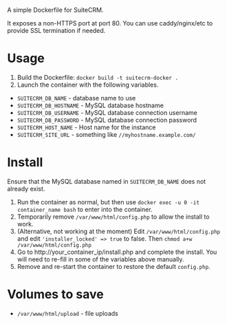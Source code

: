 A simple Dockerfile for SuiteCRM.

It exposes a non-HTTPS port at port 80. You can use caddy/nginx/etc to provide SSL termination if needed.

# Usage

1. Build the Dockerfile: `docker build -t suitecrm-docker .`
2. Launch the container with the following variables.

* `SUITECRM_DB_NAME` - database name to use
* `SUITECRM_DB_HOSTNAME` - MySQL database hostname
* `SUITECRM_DB_USERNAME` - MySQL database connection username
* `SUITECRM_DB_PASSWORD` - MySQL database connection password
* `SUITECRM_HOST_NAME` - Host name for the instance
* `SUITECRM_SITE_URL` - something like `//myhostname.example.com/`

# Install

Ensure that the MySQL database named in `SUITECRM_DB_NAME` does not already exist.

1. Run the container as normal, but then use `docker exec -u 0 -it container_name bash` to enter into the container.
2. Temporarily remove `/var/www/html/config.php` to allow the install to work.
3. (Alternative, not working at the moment) Edit `/var/www/html/config.php` and edit `'installer_locked' => true` to false. Then `chmod a+w /var/www/html/config.php`
4. Go to http://your_container_ip/install.php and complete the install. You will need to re-fill in some of the variables above manually.
5. Remove and re-start the container to restore the default `config.php`.

# Volumes to save

* `/var/www/html/upload` - file uploads
